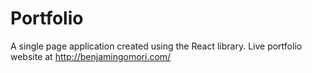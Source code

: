 # Portfolio 
A single page application created using the React library.
Live portfolio website at http://benjamingomori.com/
